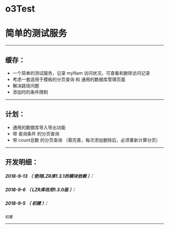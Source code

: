 # o3Test
简单的测试服务
=======

*******************************************************************

缓存：
-------------------------------------------------------------------

- 一个简单的测试服务，记录 myNam 访问状况，可查看和删除访问记录
- 考虑一套适用于模板的分页查询 和 通用的数据库管理页面
- 解决路径问题
- 添加时的条件限制

*******************************************************************


计划：
-------------------------------------------------------------------

- 通用的数据库导入导出功能
- 带 查询条件 的分页查询
- 带 count总数 的分页查询 （需完善，每次添加删除后，必须重新计算分页）

*******************************************************************


开发明细：
-------------------------------------------------------------------

##### 2018-9-13 （ 使用LZR库1.3.1的模块依赖 ）：

##### 2018-9-6 （ LZR库改用1.3.0版 ）：

##### 2018-9-5 （ 初建 ）：
	初建

*******************************************************************
